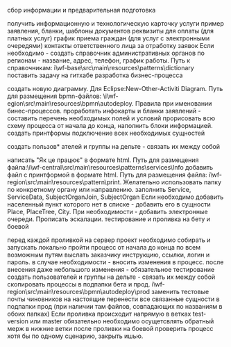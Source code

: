 сбор информации и предварительная подготовка

получить информационную и технологическую карточку услуги
пример заявления, бланки, шаблоны документов
реквизиты для оплаты (для платных услуг)
график приема граждан (для услуг с электронными очередями)
контакты ответственного лица за отработку заявок
Если необходимо - создать справочник административных органов по регионам - название, адрес, телефон, график работы. Путь к справочникам: i\wf-base\src\main\resources\patterns\dictionary
поставить задачу на гитхабе
разработка бизнес-процесса

создать новую диаграмму. Для Eclipse:New-Other-Activiti Diagram. Путь для размещения bpmn-файлов: \i\wf-egion\src\main\resources\bpmn\autodeploy. Правила при именовании бинес-процессов.
проработать инфокарты и бланки заявлений - составить перечень необходимых полей и условий
прорисовать всю схему процесса от начала до конца, наполнить блоки информацией.
создать принтформы
подключение всех необходимых сущностей

создать пользов* ателей и группы на дельте - связать их между собой

написать "Як це працює" в формате html. Путь для размещения файла:\i\wf-central\src\main\resources\patterns\services\Info
добавить файл с принтформой в формате html. Путь для размещения файла: i\wf-region\src\main\resources\pattern\print. Желательно использовать папку по конкретному органу или направлению.
заполнить Service, ServiceData, SubjectOrganJoin, SubjectOrgan
Если необходимо добавить населенный пункт которого нет в списке - добавить его в сущности Place, PlaceTree, City.
При необходимости - добавить электронные очереди.
Прописать эскалации.
тестирование и проливка на бету и боевой

перед каждой проливкой на сервер проект необходимо собирать и запускать локально
пройти процесс от начала до конца по всем возможным путям
выслать заказчику инструкцию, ссылки, логин и пароль.
в случае необходимости - вносить изменения в процесс. после внесения даже небольшого изменения - обязательное тестирование
создать пользователей и группы на дельте - связать их между собой
скопировать процессы в подпапки бета и прод. i\wf-region\src\main\resources\bpmn\autodeploy\prod
заменить тестовые почты чиновников на настоящие
перенести все связанные сущности в подпапки прод (при наличии там файлов, совпадающих по названиям в обоих папках)
Если проливка происходит напрямую в ветках test-version или master обязательно необходимо осущетсвлять обратный мерж в нижние ветки
после проливки на боевой проверить процесс хотя бы по одному сценарию, закрыть ишью.
